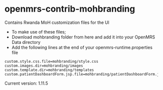 openmrs-contrib-mohbranding
========================
Contains Rwanda MoH customization files for the UI

* To make use of these files;
* Download mohbranding folder from here and add it into your OpenMRS Data directory
* Add the following lines at the end of your openmrs-runtime.properties file
```
custom.style.css.file=mohbranding/style.css
custom.images.dir=mohbranding/images
custom.template.dir=mohbranding/templates
custom.patientDashboardForm.jsp.file=mohbranding/patientDashboardForm.jsp
```

Current version: 1.11.5
